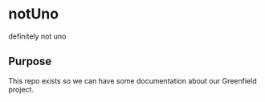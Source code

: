 # notUno
definitely not uno

## Purpose
This repo exists so we can have some documentation about our Greenfield project.
